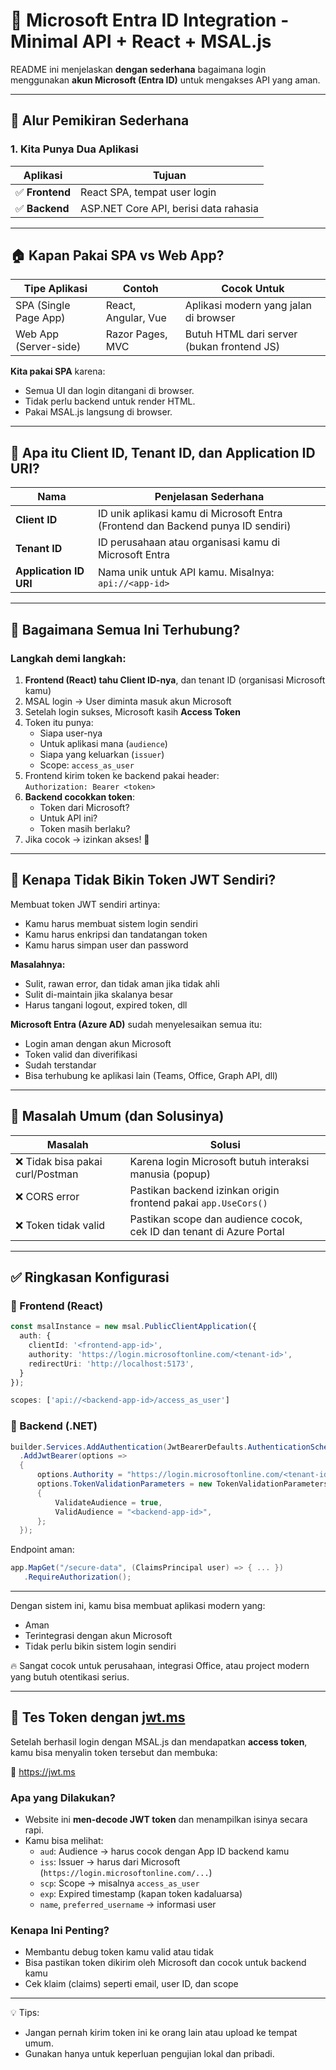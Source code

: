 # 🔐 Microsoft Entra ID Integration - Minimal API + React + MSAL.js

README ini menjelaskan **dengan sederhana** bagaimana login menggunakan **akun Microsoft (Entra ID)** untuk mengakses API yang aman.

---

## 🧠 Alur Pemikiran Sederhana

### 1. Kita Punya Dua Aplikasi

| Aplikasi         | Tujuan                              |
|------------------|--------------------------------------|
| ✅ **Frontend**  | React SPA, tempat user login         |
| ✅ **Backend**   | ASP.NET Core API, berisi data rahasia|

---

## 🏠 Kapan Pakai SPA vs Web App?

| Tipe Aplikasi | Contoh             | Cocok Untuk             |
|---------------|--------------------|--------------------------|
| SPA (Single Page App) | React, Angular, Vue | Aplikasi modern yang jalan di browser |
| Web App (Server-side) | Razor Pages, MVC    | Butuh HTML dari server (bukan frontend JS) |

**Kita pakai SPA** karena:  
- Semua UI dan login ditangani di browser.  
- Tidak perlu backend untuk render HTML.  
- Pakai MSAL.js langsung di browser.

---

## 🔧 Apa itu Client ID, Tenant ID, dan Application ID URI?

| Nama         | Penjelasan Sederhana                                                                 |
|--------------|----------------------------------------------------------------------------------------|
| **Client ID** | ID unik aplikasi kamu di Microsoft Entra (Frontend dan Backend punya ID sendiri)     |
| **Tenant ID** | ID perusahaan atau organisasi kamu di Microsoft Entra                                 |
| **Application ID URI** | Nama unik untuk API kamu. Misalnya: `api://<app-id>`                       |

---

## 🔁 Bagaimana Semua Ini Terhubung?

### Langkah demi langkah:

1. **Frontend (React) tahu Client ID-nya**, dan tenant ID (organisasi Microsoft kamu)
2. MSAL login → User diminta masuk akun Microsoft
3. Setelah login sukses, Microsoft kasih **Access Token**
4. Token itu punya:
   - Siapa user-nya
   - Untuk aplikasi mana (`audience`)
   - Siapa yang keluarkan (`issuer`)
   - Scope: `access_as_user`
5. Frontend kirim token ke backend pakai header:  
   `Authorization: Bearer <token>`
6. **Backend cocokkan token**:
   - Token dari Microsoft?
   - Untuk API ini?
   - Token masih berlaku?
7. Jika cocok → izinkan akses! 🎉

---

## 🤔 Kenapa Tidak Bikin Token JWT Sendiri?

Membuat token JWT sendiri artinya:

- Kamu harus membuat sistem login sendiri
- Kamu harus enkripsi dan tandatangan token
- Kamu harus simpan user dan password

**Masalahnya:**  
- Sulit, rawan error, dan tidak aman jika tidak ahli
- Sulit di-maintain jika skalanya besar
- Harus tangani logout, expired token, dll

**Microsoft Entra (Azure AD)** sudah menyelesaikan semua itu:
- Login aman dengan akun Microsoft
- Token valid dan diverifikasi
- Sudah terstandar
- Bisa terhubung ke aplikasi lain (Teams, Office, Graph API, dll)

---

## 🧪 Masalah Umum (dan Solusinya)

| Masalah                    | Solusi                                                                 |
|----------------------------|------------------------------------------------------------------------|
| ❌ Tidak bisa pakai curl/Postman | Karena login Microsoft butuh interaksi manusia (popup)          |
| ❌ CORS error              | Pastikan backend izinkan origin frontend pakai `app.UseCors()`         |
| ❌ Token tidak valid       | Pastikan scope dan audience cocok, cek ID dan tenant di Azure Portal  |

---

## ✅ Ringkasan Konfigurasi

### 🔧 Frontend (React)
```ts
const msalInstance = new msal.PublicClientApplication({
  auth: {
    clientId: '<frontend-app-id>',
    authority: 'https://login.microsoftonline.com/<tenant-id>',
    redirectUri: 'http://localhost:5173',
  }
});

scopes: ['api://<backend-app-id>/access_as_user']
```

### 🔧 Backend (.NET)
```csharp
builder.Services.AddAuthentication(JwtBearerDefaults.AuthenticationScheme)
  .AddJwtBearer(options =>
  {
      options.Authority = "https://login.microsoftonline.com/<tenant-id>/v2.0";
      options.TokenValidationParameters = new TokenValidationParameters
      {
          ValidateAudience = true,
          ValidAudience = "<backend-app-id>",
      };
  });
```

Endpoint aman:
```csharp
app.MapGet("/secure-data", (ClaimsPrincipal user) => { ... })
   .RequireAuthorization();
```

---

Dengan sistem ini, kamu bisa membuat aplikasi modern yang:
- Aman
- Terintegrasi dengan akun Microsoft
- Tidak perlu bikin sistem login sendiri

🔥 Sangat cocok untuk perusahaan, integrasi Office, atau project modern yang butuh otentikasi serius.

---

## 🧪 Tes Token dengan [jwt.ms](https://jwt.ms)

Setelah berhasil login dengan MSAL.js dan mendapatkan **access token**, kamu bisa menyalin token tersebut dan membuka:

🔗 https://jwt.ms

### Apa yang Dilakukan?

- Website ini **men-decode JWT token** dan menampilkan isinya secara rapi.
- Kamu bisa melihat:
  - `aud`: Audience → harus cocok dengan App ID backend kamu
  - `iss`: Issuer → harus dari Microsoft (`https://login.microsoftonline.com/...`)
  - `scp`: Scope → misalnya `access_as_user`
  - `exp`: Expired timestamp (kapan token kadaluarsa)
  - `name`, `preferred_username` → informasi user

### Kenapa Ini Penting?

- Membantu debug token kamu valid atau tidak
- Bisa pastikan token dikirim oleh Microsoft dan cocok untuk backend kamu
- Cek klaim (claims) seperti email, user ID, dan scope

---

💡 Tips:
- Jangan pernah kirim token ini ke orang lain atau upload ke tempat umum.
- Gunakan hanya untuk keperluan pengujian lokal dan pribadi.